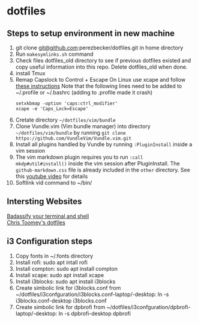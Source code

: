 # dotfiles


Steps to setup environment in new machine
-----------------------------------------


1. git clone git@github.com:perezbecker/dotfiles.git in home directory
1. Run `makesymlinks.sh` command
1. Check files dotfiles_old directory to see if previous dotfiles existed and copy useful information into this repo. Delete dotfiles_old when done.
1. install Tmux
1. Remap Capslock to Control + Escape
   On Linux use xcape and follow [these instructions](http://www.economyofeffort.com/2014/08/11/beyond-ctrl-remap-make-that-caps-lock-key-useful/)
   Note that the following lines need to be added to ~/.profile or ~/.bashrc (adding to .profile made it crash)
   ```
   setxkbmap -option 'caps:ctrl_modifier'
   xcape -e 'Caps_Lock=Escape'
   ```
1. Cretate directory `~/dotfiles/vim/bundle`
1. Clone Vundle.vim (Vim bundle manager) into directory `~/dotfiles/vim/bundle` by running `git clone https://github.com/VundleVim/Vundle.vim.git`
1. Install all plugins handled by Vundle by running `:PluginInstall` inside a vim session
1. The vim markdown plugin requires you to run `:call mkdp#util#install()` inside the vim session after PluginInstall. The `github-markdown.css` file is already included in the `other` directory. See this [youtube video](https://www.youtube.com/watch?v=22JAs0kNA9k) for details
1. Softlink vid command to ~/bin/

Intersting Websites
-------------------

[Badassify your terminal and shell](http://jilles.me/badassify-your-terminal-and-shell/)</br>
[Chris Toomey's dotfiles](https://github.com/christoomey/dotfiles)

i3 Configuration steps
----------------------

1. Copy fonts in ~/.fonts directory
2. Install rofi: sudo apt intall rofi
3. Install compton: sudo apt install compton
4. Install xcape: sudo apt install xcape
5. Install i3blocks: sudo apt install i3blocks
6. Create simbolic link for i3blocks.conf from ~/dotfiles/i3confguration/i3blocks.conf-laptop/-desktop: ln -s i3blocks.conf-desktop i3blocks.conf
7. Create simbolic link for dpbrofi from ~/dotfiles/i3confguration/dpbrofi-laptop/-desktop: ln -s dpbrofi-desktop dpbrofi
